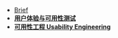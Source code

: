 - [Brief](/)
- [**用户体验与可用性测试**](book1/_sidebar)
- [**可用性工程 Usability Engineering**](book2/_sidebar)


